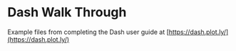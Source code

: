 # Dash Walk Through

Example files from completing the Dash user guide at [https://dash.plot.ly/](https://dash.plot.ly/)
